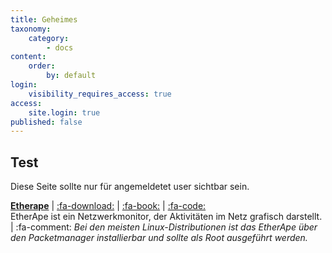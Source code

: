 ```yaml
---
title: Geheimes
taxonomy:
    category:
        - docs
content:
    order:
        by: default
login:
    visibility_requires_access: true
access:
    site.login: true
published: false
---
```


## Test
Diese Seite sollte nur für angemeldetet user sichtbar sein.


**[Etherape](https://etherape.sourceforge.io/?target=_blank)**  |  [:fa-download:](https://sourceforge.net/projects/etherape/files/?target=_blank)  |  [:fa-book:](?target=_blank)  |  [:fa-code:](https://sourceforge.net/projects/etherape/?target=_blank) <br> EtherApe ist ein Netzwerkmonitor, der Aktivitäten im Netz grafisch darstellt.  |  :fa-comment: _Bei den meisten Linux-Distributionen ist das EtherApe über den Packetmanager installierbar und sollte als Root ausgeführt werden._

